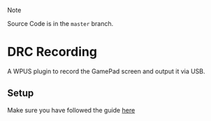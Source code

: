 > [!NOTE]
> Source Code is in the `master` branch.

# DRC Recording
A WPUS plugin to record the GamePad screen and output it via USB.

## Setup
Make sure you have followed the guide [here](https://wiiu.hacks.guide)
